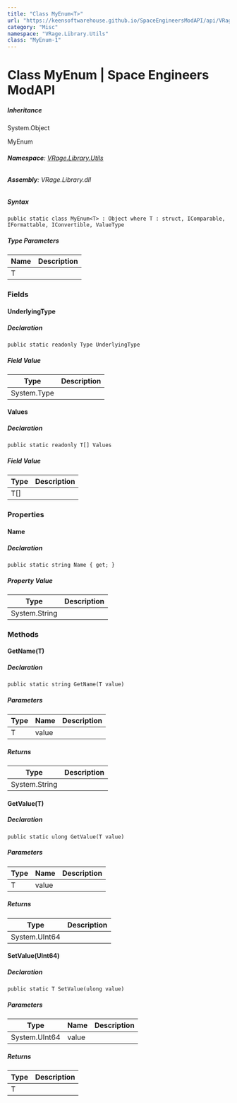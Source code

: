 ```yaml
---
title: "Class MyEnum<T>"
url: "https://keensoftwarehouse.github.io/SpaceEngineersModAPI/api/VRage.Library.Utils.MyEnum-1.html"
category: "Misc"
namespace: "VRage.Library.Utils"
class: "MyEnum-1"
---
```


# Class MyEnum<T> | Space Engineers ModAPI

##### Inheritance

System.Object

MyEnum<T>

###### **Namespace**: [VRage.Library.Utils](https://keensoftwarehouse.github.io/SpaceEngineersModAPI/api/VRage.Library.Utils.html)

###### **Assembly**: VRage.Library.dll

##### Syntax

```
public static class MyEnum<T> : Object where T : struct, IComparable, IFormattable, IConvertible, ValueType
```

##### Type Parameters

| Name | Description |
| --- | --- |
| T   |     |

### Fields

#### UnderlyingType

##### Declaration

```
public static readonly Type UnderlyingType
```

##### Field Value

| Type | Description |
| --- | --- |
| System.Type |     |

#### Values

##### Declaration

```
public static readonly T[] Values
```

##### Field Value

| Type | Description |
| --- | --- |
| T\[\] |     |

### Properties

#### Name

##### Declaration

```
public static string Name { get; }
```

##### Property Value

| Type | Description |
| --- | --- |
| System.String |     |

### Methods

#### GetName(T)

##### Declaration

```
public static string GetName(T value)
```

##### Parameters

| Type | Name | Description |
| --- | --- | --- |
| T   | value |     |

##### Returns

| Type | Description |
| --- | --- |
| System.String |     |

#### GetValue(T)

##### Declaration

```
public static ulong GetValue(T value)
```

##### Parameters

| Type | Name | Description |
| --- | --- | --- |
| T   | value |     |

##### Returns

| Type | Description |
| --- | --- |
| System.UInt64 |     |

#### SetValue(UInt64)

##### Declaration

```
public static T SetValue(ulong value)
```

##### Parameters

| Type | Name | Description |
| --- | --- | --- |
| System.UInt64 | value |     |

##### Returns

| Type | Description |
| --- | --- |
| T   |     |